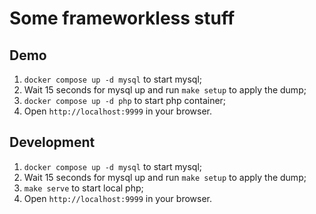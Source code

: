# Some frameworkless stuff

## Demo

1. `docker compose up -d mysql` to start mysql;
2. Wait 15 seconds for mysql up and run `make setup` to apply the dump;
3. `docker compose up -d php` to start php container;
4. Open `http://localhost:9999` in your browser.


## Development

1. `docker compose up -d mysql` to start mysql;
2. Wait 15 seconds for mysql up and run `make setup` to apply the dump;
3. `make serve` to start local php;
4. Open `http://localhost:9999` in your browser.
